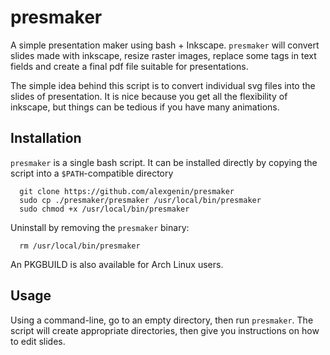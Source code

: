 # presmaker

A simple presentation maker using bash + Inkscape. `presmaker` will convert
slides made with inkscape, resize raster images, replace some tags in text 
fields and create a final pdf file suitable for presentations. 

The simple idea behind this script is to convert individual svg files into 
the slides of presentation. It is nice because you get all the flexibility 
of inkscape, but things can be tedious if you have many animations. 

## Installation 

`presmaker` is a single bash script. It can be installed directly by copying 
the script into a `$PATH`-compatible directory 
  
```
  git clone https://github.com/alexgenin/presmaker
  sudo cp ./presmaker/presmaker /usr/local/bin/presmaker
  sudo chmod +x /usr/local/bin/presmaker
```

Uninstall by removing the `presmaker` binary: 
  
```
  rm /usr/local/bin/presmaker
```

An PKGBUILD is also available for Arch Linux users. 

## Usage 

Using a command-line, go to an empty directory, then run `presmaker`. The 
script will create appropriate directories, then give you instructions on 
how to edit slides. 
